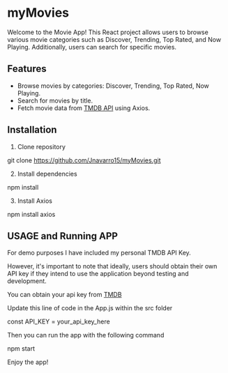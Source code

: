 # myMovies

Welcome to the Movie App! This React project allows users to browse various movie categories such as Discover, Trending, Top Rated, and Now Playing. Additionally, users can search for specific movies.

## Features

- Browse movies by categories: Discover, Trending, Top Rated, Now Playing.
- Search for movies by title.
- Fetch movie data from [TMDB API](https://www.themoviedb.org/documentation/api) using Axios.

## Installation

1. Clone repository

git clone https://github.com/Jnavarro15/myMovies.git

2. Install dependencies

npm install 

3. Install Axios

npm install axios

## USAGE and Running APP

For demo purposes I have included my personal TMDB API Key.

However, it's important to note that ideally, users should obtain their own API key if they intend to use the application beyond testing and development.

You can obtain your api key from [TMDB](https://developer.themoviedb.org/reference/intro/authentication#api-key-quick-start)

Update this line of code in the App.js within the src folder

const API_KEY = your_api_key_here

Then you can run the app with the following command 

npm start

Enjoy the app!